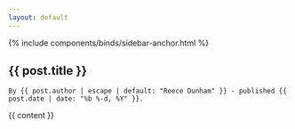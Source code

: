 ```yaml
---
layout: default
---
```

{% include components/binds/sidebar-anchor.html %}

## {{ post.title }}

`By {{ post.author | escape | default: "Reece Dunham" }} - published {{ post.date | date: "%b %-d, %Y" }}.`

{{ content }}
